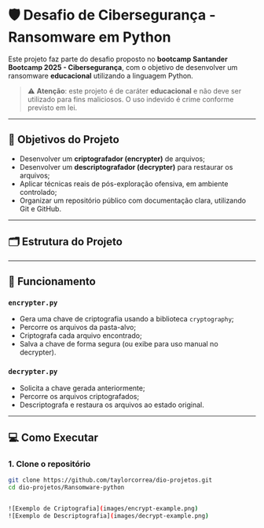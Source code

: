 # 🛡️ Desafio de Cibersegurança - Ransomware em Python

Este projeto faz parte do desafio proposto no **bootcamp Santander Bootcamp 2025 - Cibersegurança**, com o objetivo de desenvolver um ransomware **educacional** utilizando a linguagem Python.

> ⚠️ **Atenção**: este projeto é de caráter **educacional** e não deve ser utilizado para fins maliciosos. O uso indevido é crime conforme previsto em lei.

---

## 🎯 Objetivos do Projeto

- Desenvolver um **criptografador (encrypter)** de arquivos;
- Desenvolver um **descriptografador (decrypter)** para restaurar os arquivos;
- Aplicar técnicas reais de pós-exploração ofensiva, em ambiente controlado;
- Organizar um repositório público com documentação clara, utilizando Git e GitHub.

---

## 🗂️ Estrutura do Projeto

---

## 🔐 Funcionamento

### `encrypter.py`
- Gera uma chave de criptografia usando a biblioteca `cryptography`;
- Percorre os arquivos da pasta-alvo;
- Criptografa cada arquivo encontrado;
- Salva a chave de forma segura (ou exibe para uso manual no decrypter).

### `decrypter.py`
- Solicita a chave gerada anteriormente;
- Percorre os arquivos criptografados;
- Descriptografa e restaura os arquivos ao estado original.

---

## 💻 Como Executar

### 1. Clone o repositório
```bash
git clone https://github.com/taylorcorrea/dio-projetos.git
cd dio-projetos/Ransomware-python


![Exemplo de Criptografia](images/encrypt-example.png)
![Exemplo de Descriptografia](images/decrypt-example.png)
